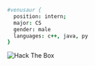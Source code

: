 ```coffeescript
#venusaur { 
  position: intern; 
  major: CS
  gender: male
  languages: c++, java, py
}

```

 <img src="http://www.hackthebox.eu/badge/image/171905" alt="Hack The Box"> 
